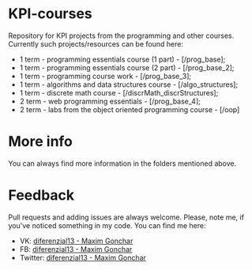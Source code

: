 # KPI-courses
Repository for KPI projects from the programming and other courses.
Currently such projects/resources can be found here:
- 1 term - programming essentials course (1 part) - [/prog_base];
- 1 term - programming essentials course (2 part) - [/prog_base_2];
- 1 term - programming course work - [/prog_base_3];
- 1 term - algorithms and data structures course - [/algo_structures];
- 1 term - discrete math course - [/discrMath_discrStructures];
- 2 term - web programming essentials - [/prog_base_4];
- 2 term - labs from the object oriented programming course - [/oop]

# More info
You can always find more information in the folders mentioned above.

# Feedback
Pull requests and adding issues are always welcome.
Please, note me, if you've noticed something in my code.
You can find me here:
- VK: [diferenzial13 - Maxim Gonchar](https://www.vk.com/diferenzial13)
- FB: [diferenzial13 - Maxim Gonchar](https://www.facebook.com/diferenzial13)
- Twitter: [diferenzial13 - Maxim Gonchar](https://www.twitter.com/diferenzial13)
